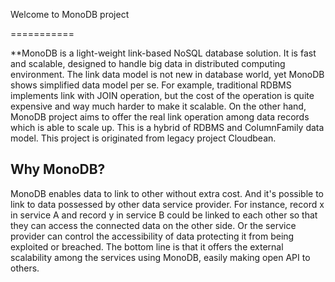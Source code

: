 
Welcome to MonoDB project

===========

**MonoDB is a light-weight link-based NoSQL database solution. It is fast and scalable, designed to handle big data in distributed computing environment. The link data model is not new in database world, yet MonoDB shows simplified data model per se. For example, traditional RDBMS implements link with JOIN operation, but the cost of the operation is quite expensive and way much harder to make it scalable. On the other hand, MonoDB project aims to offer the real link operation among data records which is able to scale up. This is a hybrid of RDBMS and ColumnFamily data model. This project is originated from legacy project Cloudbean.

## Why MonoDB?

MonoDB enables data to link to other without extra cost. And it's possible to link to data possessed by other data service provider. For instance, record x in service A and record y in service B could be linked to each other so that they can access the connected data on the other side. Or the service provider can control the accessibility of data protecting it from being exploited or breached. The bottom line is that it offers the external scalability among the services using MonoDB, easily making open API to others.

